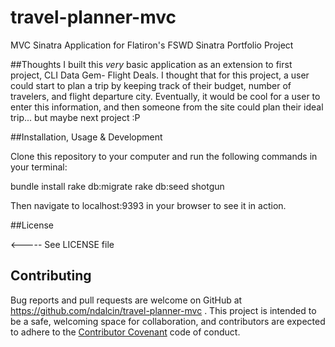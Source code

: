 # travel-planner-mvc
MVC Sinatra Application for Flatiron's FSWD Sinatra Portfolio Project

##Thoughts
I built this *very* basic application as an extension to first project, CLI Data Gem- Flight Deals. I thought that for this project, a user could start to plan a trip by keeping track of their budget, number of travelers, and flight departure city. Eventually, it would be cool for a user to enter this information, and then someone from the site could plan their ideal trip... but maybe next project :P

##Installation, Usage & Development

Clone this repository to your computer and run the following commands in your terminal:

bundle install
rake db:migrate
rake db:seed
shotgun

Then navigate to localhost:9393 in your browser to see it in action.

##License

<----- See LICENSE file

## Contributing

Bug reports and pull requests are welcome on GitHub at https://github.com/ndalcin/travel-planner-mvc .
This project is intended to be a safe, welcoming space for collaboration, and contributors are expected to adhere to the [Contributor Covenant](http://contributor-covenant.org) code of conduct.
